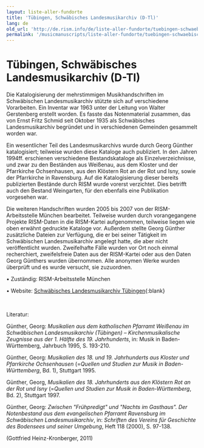 ```yaml
---
layout: liste-aller-fundorte
title: 'Tübingen, Schwäbisches Landesmusikarchiv (D-Tl)'
lang: de
old_url: 'http://de.rism.info/de/liste-aller-fundorte/tuebingen-schwaebisches-landesmusikarchiv-d-tl.html'
permalink: '/musicmanuscripts/liste-aller-fundorte/tuebingen-schwaebisches-landesmusikarchiv-d-tl.html'
---
```



# Tübingen, Schwäbisches Landesmusikarchiv (D-Tl)

Die Katalogisierung der mehrstimmigen Musikhandschriften im Schwäbischen Landesmusikarchiv stützte sich auf verschiedene Vorarbeiten. Ein Inventar war 1963 unter der Leitung von Walter Gerstenberg erstellt worden. Es fasste das Notenmaterial zusammen, das von Ernst Fritz Schmid seit Oktober 1935 als Schwäbisches Landesmusikarchiv begründet und in verschiedenen Gemeinden gesammelt worden war. 

Ein wesentlicher Teil des Landesmusikarchivs wurde durch Georg Günther katalogisiert; teilweise wurden diese Kataloge auch publiziert. In den Jahren 1994ff. erschienen verschiedene Bestandskataloge als Einzelverzeichnisse, und zwar zu den Beständen aus Weißenau, aus dem Kloster und der Pfarrkirche Ochsenhausen, aus den Klöstern Rot an der Rot und Isny, sowie der Pfarrkirche in Ravensburg. Auf die Katalogisierung dieser bereits publizierten Bestände durch RISM wurde vorerst verzichtet. Dies betrifft auch den Bestand Weingarten, für den ebenfalls eine Publikation vorgesehen war.

Die weiteren Handschriften wurden 2005 bis 2007 von der RISM-Arbeitsstelle München bearbeitet. Teilweise wurden durch vorangegangene Projekte RISM-Daten in die RISM-Kartei aufgenommen, teilweise liegen wie oben erwähnt gedruckte Kataloge vor. Außerdem stellte Georg Günther zusätzliche Dateien zur Verfügung, die er bei seiner Tätigkeit im Schwäbischen Landesmusikarchiv angelegt hatte, die aber nicht veröffentlicht wurden. Zweifelhafte Fälle wurden vor Ort noch einmal recherchiert, zweifelsfreie Daten aus der RISM-Kartei oder aus den Daten Georg Günthers wurden übernommen. Alle anonymen Werke wurden überprüft und es wurde versucht, sie zuzuordnen.

• Zuständig: RISM-Arbeitsstelle München

• Website: [Schwäbisches Landesmusikarchiv Tübingen](https://uni-tuebingen.de/fakultaeten/philosophische-fakultaet/fachbereiche/altertums-und-kunstwissenschaften/musikwissenschaftliches-institut/sammlungen/landesmusikarchiv/ "Opens external link in new window"){:blank}

&nbsp;

Literatur: 

Günther, Georg: _Musikalien aus dem katholischen Pfarramt Weißenau im Schwäbischen Landesmusikarchiv (Tübingen) – Kirchenmusikalische Zeugnisse aus der 1. Hälfte des 19. Jahrhunderts_, in: Musik in Baden-Württemberg, Jahrbuch 1995, S. 193-210.

Günther, Georg: _Musikalien des 18. und 19. Jahrhunderts aus Kloster und Pfarrkirche Ochsenhausen_ (=_Quellen und Studien zur Musik in Baden-Württemberg_, Bd. 1), Stuttgart 1995.

Günther, Georg, _Musikalien des 18. Jahrhunderts aus den Klöstern Rot an der Rot und Isny_ (=_Quellen und Studien zur Musik in Baden-Württemberg_, Bd. 2), Stuttgart 1997.

Günther, Georg: _Zwischen "Frühpredigt" und "Nachts im Gasthaus". Der Notenbestand aus dem evangelischen Pfarramt Ravensburg im Schwäbischen Landesmusikarchiv_, in: _Schriften des Vereins für Geschichte des Bodensees und seiner Umgebung_, Heft 118 (2000), S. 97-138.

(Gottfried Heinz-Kronberger, 2011)


